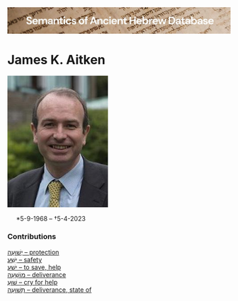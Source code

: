 <html><body><img id="banner" src="../../images/banners/banner.png" alt="banner" /></body></html>

# **James K. Aitken**

![james aitken](../images/photos/james_k._aitken.jpg)   

&nbsp;&nbsp;&nbsp;&nbsp;&nbsp;\*5-9-1968 – †5-4-2023



 
### Contributions
[יְשׁוּעָה – protection](../words/yshu3ah.md)<br>[יֵשַׁע – safety](../words/yesha3.md)<br>[ישׁע – to save, help](../words/y-sh-3.md)<br>[מוֹשָׁעָה – deliverance](../words/deliverance.md)<br>[שׁוּעַ – cry for help](../words/cry_for_help.md)<br>[תְּשׁוּעָה – deliverance, state of](../words/thshu3ah.md)<br>